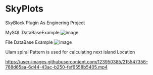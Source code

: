 # SkyPlots
SkyBlock Plugin As Enginering Project

MySQL DataBaseExample
![image](https://user-images.githubusercontent.com/123950385/215544431-96ac60ef-1c9a-4262-a256-1e0dccae7d5e.png)

File DataBase Example
![image](https://user-images.githubusercontent.com/123950385/215544487-ee1a073e-75aa-49d3-9569-1be08c3db1c0.png)

Ulam spiral Pattern is used for calculating next island Location


https://user-images.githubusercontent.com/123950385/215547356-768d65aa-6d44-43ac-b250-fef6558b5405.mp4


